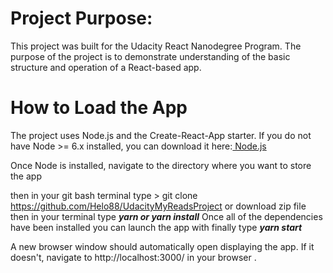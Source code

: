 # Project Purpose:
This project was built for the Udacity React Nanodegree Program. The purpose of the project is to demonstrate understanding of the basic structure and operation of a React-based app.

# How to Load the App

The project uses Node.js and the Create-React-App starter. If you do not have Node >= 6.x installed, you can download it here:<a href="https://nodejs.org/en/download/"> Node.js </a>

Once Node is installed, navigate to the directory where you want to store the app

then in your git bash terminal type > git clone https://github.com/Helo88/UdacityMyReadsProject or download zip file 
<br>
then in your terminal type 
<b> <i>yarn or yarn install</i></b>
Once all of the dependencies have been installed you can launch the app with
finally type 
 <b> <i>yarn start</i> </b>
 
A new browser window should automatically open displaying the app. If it doesn't, navigate to http://localhost:3000/ in your browser .

